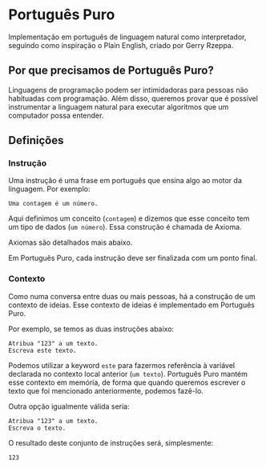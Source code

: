 # Português Puro

Implementação em português de linguagem natural como interpretador, seguindo como inspiração o Plain English, criado por Gerry Rzeppa.

## Por que precisamos de Português Puro?

Linguagens de programação podem ser intimidadoras para pessoas não habituadas com programação. Além disso, queremos provar que é possível
instrumentar a linguagem natural para executar algoritmos que um computador possa entender.

## Definições

### Instrução

Uma instrução é uma frase em português que ensina algo ao motor da linguagem. Por exemplo:

```
Uma contagem é um número.
```

Aqui definimos um conceito (`contagem`) e dizemos que esse conceito tem um tipo de dados (`um número`). Essa construção é chamada de Axioma. 

Axiomas são detalhados mais abaixo.

Em Português Puro, cada instrução deve ser finalizada com um ponto final.

### Contexto

Como numa conversa entre duas ou mais pessoas, há a construção de um contexto de ideias. Esse contexto de ideias é implementado em Português Puro. 

Por exemplo, se temos as duas instruções abaixo:

```
Atribua "123" a um texto.
Escreva este texto.
```

Podemos utilizar a keyword `este` para fazermos referência à variável declarada no contexto local anterior (`um texto`). Português Puro mantém esse contexto em memória, de forma que quando queremos escrever 
o texto que foi mencionado anteriormente, podemos fazê-lo. 

Outra opção igualmente válida seria:


```
Atribua "123" a um texto.
Escreva o texto.
```

O resultado deste conjunto de instruções será, simplesmente:

```
123
```
